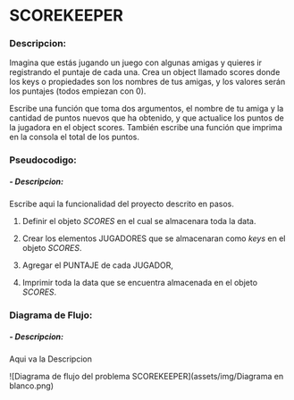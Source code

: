 # SCOREKEEPER

### Descripcion:
Imagina que estás jugando un juego con algunas amigas y quieres ir registrando el puntaje de cada una. Crea un object llamado scores donde los keys o propiedades son los nombres de tus amigas, y los valores serán los puntajes (todos empiezan con 0).

Escribe una función que toma dos argumentos, el nombre de tu amiga y la cantidad de puntos nuevos que ha obtenido, y que actualice los puntos de la jugadora en el object scores. También escribe una función que imprima en la consola el total de los puntos.

### Pseudocodigo:
##### - Descripcion:
Escribe aqui la funcionalidad del proyecto descrito en pasos.

1. Definir el objeto *SCORES* en el cual se almacenara toda la data.

2. Crear los elementos JUGADORES que se almacenaran como _keys_ en el objeto *SCORES*.

3. Agregar el PUNTAJE de cada JUGADOR,

4. Imprimir toda la data que se encuentra almacenada en el objeto *SCORES*.


### Diagrama de Flujo:

##### - Descripcion:
Aqui va la Descripcion

![Diagrama de flujo del problema SCOREKEEPER](assets/img/Diagrama en blanco.png)
